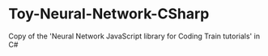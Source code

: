 # Toy-Neural-Network-CSharp
Copy of the 'Neural Network JavaScript library for Coding Train tutorials' in C#
